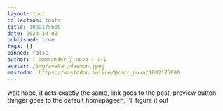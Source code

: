 ```yaml
---
layout: toot
collection: toots
title: 1002175600
date: 2024-10-02
published: true
tags: []
pinned: false
author: ⸸ commander ░ nova ⸸ :~$
avatar: /img/avatar/daemon.jpeg
mastodon: https://mastodon.online/@cmdr_nova/1002175600
---
```


wait nope, it acts exactly the same, link goes to the post, preview button thinger goes to the default homepageeh, i'll figure it out
